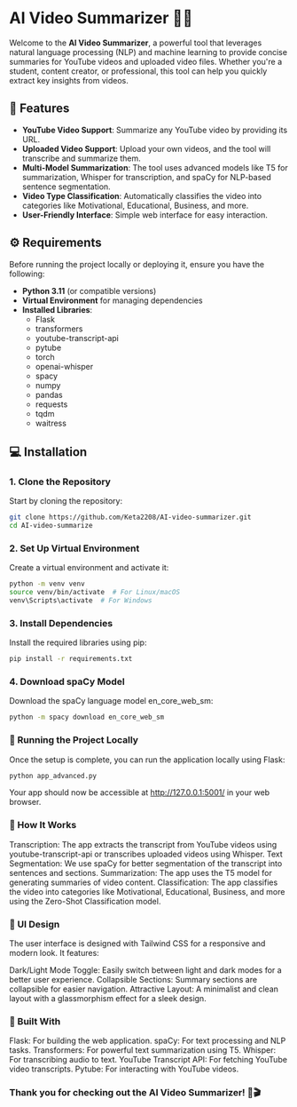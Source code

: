 # AI Video Summarizer 🎥🤖

Welcome to the **AI Video Summarizer**, a powerful tool that leverages natural language processing (NLP) and machine learning to provide concise summaries for YouTube videos and uploaded video files. Whether you're a student, content creator, or professional, this tool can help you quickly extract key insights from videos.

## 🚀 Features

- **YouTube Video Support**: Summarize any YouTube video by providing its URL.
- **Uploaded Video Support**: Upload your own videos, and the tool will transcribe and summarize them.
- **Multi-Model Summarization**: The tool uses advanced models like T5 for summarization, Whisper for transcription, and spaCy for NLP-based sentence segmentation.
- **Video Type Classification**: Automatically classifies the video into categories like Motivational, Educational, Business, and more.
- **User-Friendly Interface**: Simple web interface for easy interaction.

## ⚙️ Requirements

Before running the project locally or deploying it, ensure you have the following:

- **Python 3.11** (or compatible versions)
- **Virtual Environment** for managing dependencies
- **Installed Libraries**:
  - Flask
  - transformers
  - youtube-transcript-api
  - pytube
  - torch
  - openai-whisper
  - spacy
  - numpy
  - pandas
  - requests
  - tqdm
  - waitress

## 💻 Installation

### 1. Clone the Repository

Start by cloning the repository:

```bash
git clone https://github.com/Keta2208/AI-video-summarizer.git
cd AI-video-summarize
```

### 2. Set Up Virtual Environment
Create a virtual environment and activate it:
```bash
python -m venv venv
source venv/bin/activate  # For Linux/macOS
venv\Scripts\activate  # For Windows
```

### 3. Install Dependencies
Install the required libraries using pip:

```bash
pip install -r requirements.txt
```

### 4. Download spaCy Model
Download the spaCy language model en_core_web_sm:

```bash
python -m spacy download en_core_web_sm
```

### 🚀 Running the Project Locally
Once the setup is complete, you can run the application locally using Flask:

```bash
python app_advanced.py
```
Your app should now be accessible at http://127.0.0.1:5001/ in your web browser.


### 📑 How It Works
Transcription: The app extracts the transcript from YouTube videos using youtube-transcript-api or transcribes uploaded videos using Whisper.
Text Segmentation: We use spaCy for better segmentation of the transcript into sentences and sections.
Summarization: The app uses the T5 model for generating summaries of video content.
Classification: The app classifies the video into categories like Motivational, Educational, Business, and more using the Zero-Shot Classification model.

### 🎨 UI Design
The user interface is designed with Tailwind CSS for a responsive and modern look. It features:

Dark/Light Mode Toggle: Easily switch between light and dark modes for a better user experience.
Collapsible Sections: Summary sections are collapsible for easier navigation.
Attractive Layout: A minimalist and clean layout with a glassmorphism effect for a sleek design.

### 🔧 Built With
Flask: For building the web application.
spaCy: For text processing and NLP tasks.
Transformers: For powerful text summarization using T5.
Whisper: For transcribing audio to text.
YouTube Transcript API: For fetching YouTube video transcripts.
Pytube: For interacting with YouTube videos.

### Thank you for checking out the AI Video Summarizer! 🚀🎬



